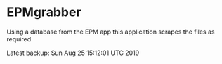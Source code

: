 # EPMgrabber
Using a database from the EPM app this application scrapes the files as required


Latest backup: Sun Aug 25 15:12:01 UTC 2019
